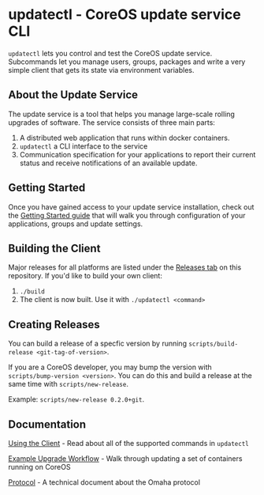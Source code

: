 # updatectl - CoreOS update service CLI

`updatectl` lets you control and test the CoreOS update service. Subcommands
let you manage users, groups, packages and write a very simple client that gets
its state via environment variables.

## About the Update Service

The update service is a tool that helps you manage large-scale rolling upgrades of software. The service consists of three main parts:

1. A distributed web application that runs within docker containers.
2. `updatectl` a CLI interface to the service
3. Communication specification for your applications to report their current status and receive notifications of an available update.

## Getting Started

Once you have gained access to your update service installation, check out the [Getting Started guide](Documentation/getting-started.md) that will walk you through configuration of your applications, groups and update settings.

## Building the Client

Major releases for all platforms are listed under the [Releases tab](https://github.com/coreos/updatectl/releases) on this repository. If you'd like to build your own client:

1. `./build`
2. The client is now built. Use it with `./updatectl <command>`

## Creating Releases

You can build a release of a specfic version by running
`scripts/build-release <git-tag-of-version>`.

If you are a CoreOS developer, you may bump the version with
`scripts/bump-version <version>`. You can do this and build a release
at the same time with `scripts/new-release`.

Example: `scripts/new-release 0.2.0+git`.

## Documentation

[Using the Client](Documentation/client.md) - Read about all of the supported commands in `updatectl`

[Example Upgrade Workflow](Documentation/example-container-update.md) - Walk through updating a set of containers running on CoreOS

[Protocol](Documentation/protocol.md) - A technical document about the Omaha protocol
